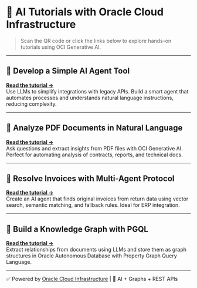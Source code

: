 # 🚀 AI Tutorials with Oracle Cloud Infrastructure

> Scan the QR code or click the links below to explore hands-on tutorials using OCI Generative AI.

---

## 🔧 Develop a Simple AI Agent Tool  
**[Read the tutorial →](https://docs.oracle.com/en/learn/oci-agent-ai/#introduction)**  
Use LLMs to simplify integrations with legacy APIs. Build a smart agent that automates processes and understands natural language instructions, reducing complexity.

---

## 📄 Analyze PDF Documents in Natural Language  
**[Read the tutorial →](https://docs.oracle.com/en/learn/oci-genai-pdf/)**  
Ask questions and extract insights from PDF files with OCI Generative AI. Perfect for automating analysis of contracts, reports, and technical docs.

---

## 🧾 Resolve Invoices with Multi-Agent Protocol  
**[Read the tutorial →](https://docs.oracle.com/en/learn/oci-aiagent-mcp-server/)**  
Create an AI agent that finds original invoices from return data using vector search, semantic matching, and fallback rules. Ideal for ERP integration.

---

## 🧠 Build a Knowledge Graph with PGQL  
**[Read the tutorial →](https://docs.oracle.com/en/learn/oci-graph-23ai/)**  
Extract relationships from documents using LLMs and store them as graph structures in Oracle Autonomous Database with Property Graph Query Language.

---

✅ Powered by [Oracle Cloud Infrastructure](https://www.oracle.com/cloud/) | 🧠 AI + Graphs + REST APIs
